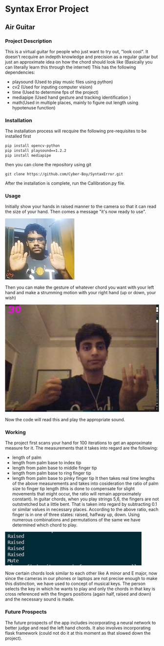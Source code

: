 # Syntax Error Project
## Air Guitar 
### **Project Description**
This is a virtual guitar for people who just want to try out, "look cool". It doesn't recquire an indepth knowledge and precision as a regular guitar but just an approximate idea on how the chord should look like (Basically you can literally learn this through the internet)
This has the following dependencies:
- playsound (Used to play music files using python)
- cv2 (Used for inputing computer vision)
- time (Used to determine fps of the project)
- mediapipe (Used hand gesture and tracking identification )
- math(Used in multiple places, mainly to figure out length using hypotenuse function)
### Installation
The installation process will recquire the following pre-requisites to be installed first 
```
pip install opencv-python
pip install playsound==1.2.2
pip install mediapipe
```
then you can clone the repository using git
```
git clone https://github.com/Cyber-Boy/SyntaxError.git 
```
After the installation is complete, run the Callibration.py file. 
### Usage
Initially show your hands in raised manner to the camera so that it can read the size of your hand. Then comes a message "it's now ready to use".

![Ready to use](asset/me.png)

Then you can make the gesture of whatever chord you want with your left hand and make a strumming motion with your right hand (up or down, your wish)

![strumming](asset/2.png)

Now the code will read this and play the appropriate sound. 
### Working
The project first scans your hand for 100 iterations to get an approximate measure for it. The measurements that it takes into regard are the following:
- length of palm
- length from palm base to index tip
- length from palm base to middle finger tip
- length from palm base to ring finger tip
- length from palm base to pinky finger tip
It then takes real time lengths of the above measurements and takes into cosideration the ratio of palm size to finger tip length (this is done to compensate for slight movements that might occur, the ratio will remain approximately constant). 
In guitar chords, when you play strings 5,6, the fingers are not outstretched but a little bent. That is taken into regard by subtracting 0.1 or similar values in necessary places. 
According to the above ratio, each finger is in one of three states: raised, halfway up, down. Using numerous combinations and permutations of the same we have determined which chord to play. 

![code](asset/finger.png)

Now certain chords look similar to each other like A minor and E major, now since the cameras in our phones or laptops are not precise enough to make this distinction, we have used to concept of musical keys. The person selects the key in which he wants to play and only the chords in that key is cross referenced with the fingers positions (again half, raised and down) and the necessary sound is made. 
### Future Prospects
The future prospects of the app includes incorporating a neural network to better judge and read the left hand chords. It also involves incorporating flask framework (could not do it at this moment as that slowed down the project).
